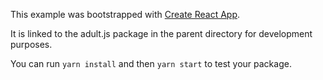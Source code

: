 This example was bootstrapped with [Create React App](https://github.com/facebook/create-react-app).

It is linked to the adult.js package in the parent directory for development purposes.

You can run `yarn install` and then `yarn start` to test your package.
